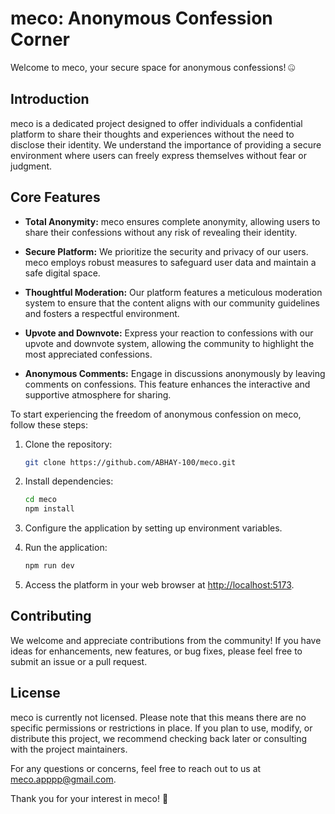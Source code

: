 # meco: Anonymous Confession Corner

Welcome to meco, your secure space for anonymous confessions! 🤐

## Introduction

meco is a dedicated project designed to offer individuals a confidential platform to share their thoughts and experiences without the need to disclose their identity. We understand the importance of providing a secure environment where users can freely express themselves without fear or judgment.

## Core Features

- **Total Anonymity:** meco ensures complete anonymity, allowing users to share their confessions without any risk of revealing their identity.

- **Secure Platform:** We prioritize the security and privacy of our users. meco employs robust measures to safeguard user data and maintain a safe digital space.

- **Thoughtful Moderation:** Our platform features a meticulous moderation system to ensure that the content aligns with our community guidelines and fosters a respectful environment.

- **Upvote and Downvote:** Express your reaction to confessions with our upvote and downvote system, allowing the community to highlight the most appreciated confessions.

- **Anonymous Comments:** Engage in discussions anonymously by leaving comments on confessions. This feature enhances the interactive and supportive atmosphere for sharing.

To start experiencing the freedom of anonymous confession on meco, follow these steps:

1. Clone the repository:

    ```bash
    git clone https://github.com/ABHAY-100/meco.git
    ```

2. Install dependencies:

    ```bash
    cd meco
    npm install
    ```

3. Configure the application by setting up environment variables.

4. Run the application:

    ```bash
    npm run dev
    ```

5. Access the platform in your web browser at [http://localhost:5173](http://localhost:5173).

## Contributing

We welcome and appreciate contributions from the community! If you have ideas for enhancements, new features, or bug fixes, please feel free to submit an issue or a pull request.

## License

meco is currently not licensed. Please note that this means there are no specific permissions or restrictions in place. If you plan to use, modify, or distribute this project, we recommend checking back later or consulting with the project maintainers.

For any questions or concerns, feel free to reach out to us at [meco.apppp@gmail.com](mailto:meco.apppp@gmail.com).

Thank you for your interest in meco! 🤝
